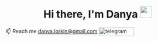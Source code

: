 <h1 align="center">Hi there, I'm Danya
<img src="https://github.com/blackcater/blackcater/raw/main/images/Hi.gif" height="32"/></h1>

<p>📫 Reach me 
  <a href="mailto:danya.lorkin@gmail.com" target="blank">danya.lorkin@gmail.com</a>
  <a href="https://t.me/lanyadorkin" target="blank"><img align="center" src="https://img.shields.io/badge/Telegram-2CA5E0?style=for-the-badge&logo=telegram&logoColor=white" alt="telegram" height="24" width="96" /></a>
</p>
